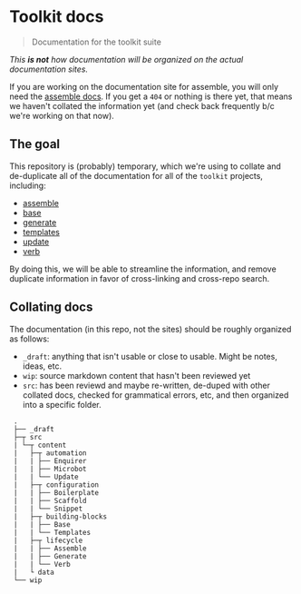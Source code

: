 # Toolkit docs

> Documentation for the toolkit suite

_This **is not** how documentation will be organized on the actual documentation sites._

If you are working on the documentation site for assemble, you will only need the [assemble docs](src/content/building-blocks/assemble). If you get a `404` or nothing is there yet, that means we haven't collated the information yet (and check back frequently b/c we're working on that now).

## The goal

This repository is (probably) temporary, which we're using to collate and de-duplicate all of the documentation for all of the `toolkit` projects, including:

- [assemble][]
- [base][]
- [generate][]
- [templates][]
- [update][]
- [verb][]

By doing this, we will be able to streamline the information, and remove duplicate information in favor of cross-linking and cross-repo search.


## Collating docs

The documentation (in this repo, not the sites) should be roughly organized as follows:

- `_draft`: anything that isn't usable or close to usable. Might be notes, ideas, etc.
- `wip`: source markdown content that hasn't been reviewed yet
- `src`: has been reviewd and maybe re-written, de-duped with other collated docs, checked for grammatical errors, etc, and then organized into a specific folder.


```
 .
 ├── _draft
 ├─┬ src
 | └─┬ content
 |   ├─┬ automation
 |   | ├── Enquirer
 |   | ├── Microbot
 |   | └── Update
 |   ├─┬ configuration
 |   | ├── Boilerplate
 |   | ├── Scaffold
 |   | └── Snippet
 |   ├─┬ building-blocks
 |   | ├── Base
 |   | └── Templates
 |   ├─┬ lifecycle
 |   | ├── Assemble
 |   | ├── Generate
 |   | └── Verb
 |   └ data
 └── wip
```


[assemble]: https://github.com/assemble/assemble
[base]: https://github.com/base/node-base
[generate]: https://github.com/generate/generate
[templates]: https://github.com/jonschlinkert/templates
[update]: https://github.com/update/update
[verb]: https://github.com/verbose/verb